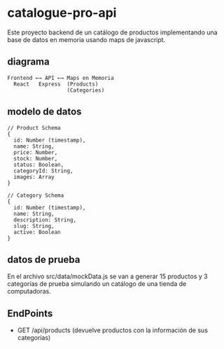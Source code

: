 # catalogue-pro-api

Este proyecto backend de un catálogo de productos implementando una base de datos en memoria usando maps de javascript.

## diagrama

```
Frontend ←→ API ←→ Maps en Memoria
  React   Express  (Products)
                   (Categories)
```

## modelo de datos
```
// Product Schema
{
  id: Number (timestamp),
  name: String,
  price: Number,
  stock: Number,
  status: Boolean,
  categoryId: String,
  images: Array
}

// Category Schema
{
  id: Number (timestamp),
  name: String,
  description: String,
  slug: String,
  active: Boolean
}
```

## datos de prueba

En el archivo src/data/mockData.js se van a generar 15 productos y 3 categorías de prueba simulando un catálogo de una tienda de computadoras.

## EndPoints

- GET /api/products (devuelve productos con la información de sus categorías)